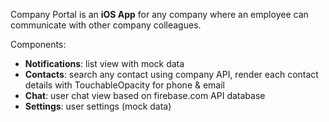 Company Portal is an **iOS App** for any company where an employee can communicate with other company colleagues.

Components:
- **Notifications**: list view with mock data
- **Contacts**: search any contact using company API, render each contact details with TouchableOpacity for phone & email
- **Chat**: user chat view based on firebase.com API database
- **Settings**: user settings (mock data)